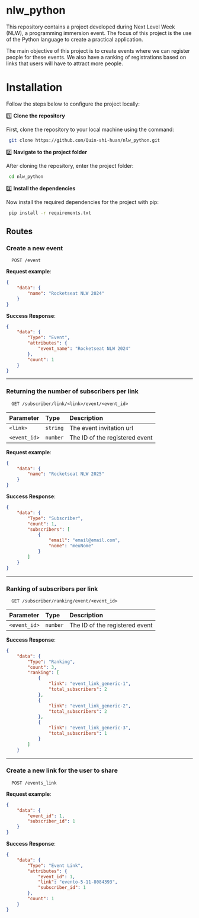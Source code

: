 
# nlw_python

This repository contains a project developed during Next Level Week (NLW), a programming immersion event. The focus of this project is the use of the Python language to create a practical application. 

The main objective of this project is to create events where we can register people for these events. We also have a ranking of registrations based on links that users will have to attract more people.


# Installation
Follow the steps below to configure the project locally:

1️⃣ **Clone the repository**

First, clone the repository to your local machine using the command:

```bash
 git clone https://github.com/Quin-shi-huan/nlw_python.git
```

2️⃣ **Navigate to the project folder**  

After cloning the repository, enter the project folder:


```bash
 cd nlw_python
```

3️⃣ **Install the dependencies**  

Now install the required dependencies for the project with pip:

```bash
 pip install -r requirements.txt
```


## Routes

### Create a new event

```http
  POST /event
```

**Request example**:
```json
{
    "data": {
        "name": "Rocketseat NLW 2024"
    }
}
```

**Success Response**:
```json
{
    "data": {
        "Type": "Event",
        "attributes": {
            "event_name": "Rocketseat NLW 2024"
        },
        "count": 1
    }
}
```
***
### Returning the number of subscribers per link

```http
  GET /subscriber/link/<link>/event/<event_id>

```
| Parameter   | Type      | Description                          |
| :---------- | :--------- | :---------------------------------- |
| `<link>` | `string` | The event invitation url|
| `<event_id>` | `number` | The ID of the registered event|




**Request example**:

```json
{
    "data": {
        "name": "Rocketseat NLW 2025"
    }
}
```

**Success Response**:

```json
{
    "data": {
        "Type": "Subscriber",
        "count": 1,
        "subscribers": [
            {
                "email": "email@email.com",
                "nome": "meuNome"
            }
        ]
    }
}
```
***

### Ranking of subscribers per link

```http
  GET /subscriber/ranking/event/<event_id>
```

| Parameter  | Type       | Description                         |
| :---------- | :--------- | :---------------------------------- |
| `<event_id>` | `number` | The ID of the registered event|


**Success Response**:
```json
{
    "data": {
        "Type": "Ranking",
        "count": 3,
        "ranking": [
            {
                "link": "event_link_generic-1",
                "total_subscribers": 2
            },
            {
                "link": "event_link_generic-2",
                "total_subscribers": 2
            },
            {
                "link": "event_link_generic-3",
                "total_subscribers": 1
            }
        ]
    }
```
***
### Create a new link for the user to share
```http
  POST /events_link

```

**Request example**:

```json
{
    "data": {
        "event_id": 1,
        "subscriber_id": 1
    }
}
```
**Success Response**:

```json
{
    "data": {
        "Type": "Event Link",
        "attributes": {
            "event_id": 1,
            "link": "evento-5-11-8084393",
            "subscriber_id": 1
        },
        "count": 1
    }
}
```
